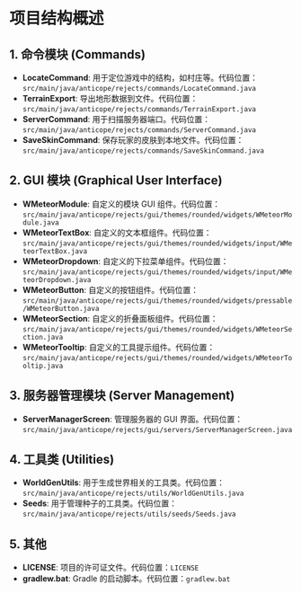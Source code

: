# 项目结构概述

## 1. 命令模块 (Commands)
- **LocateCommand**: 用于定位游戏中的结构，如村庄等。代码位置：`src/main/java/anticope/rejects/commands/LocateCommand.java`
- **TerrainExport**: 导出地形数据到文件。代码位置：`src/main/java/anticope/rejects/commands/TerrainExport.java`
- **ServerCommand**: 用于扫描服务器端口。代码位置：`src/main/java/anticope/rejects/commands/ServerCommand.java`
- **SaveSkinCommand**: 保存玩家的皮肤到本地文件。代码位置：`src/main/java/anticope/rejects/commands/SaveSkinCommand.java`

## 2. GUI 模块 (Graphical User Interface)
- **WMeteorModule**: 自定义的模块 GUI 组件。代码位置：`src/main/java/anticope/rejects/gui/themes/rounded/widgets/WMeteorModule.java`
- **WMeteorTextBox**: 自定义的文本框组件。代码位置：`src/main/java/anticope/rejects/gui/themes/rounded/widgets/input/WMeteorTextBox.java`
- **WMeteorDropdown**: 自定义的下拉菜单组件。代码位置：`src/main/java/anticope/rejects/gui/themes/rounded/widgets/input/WMeteorDropdown.java`
- **WMeteorButton**: 自定义的按钮组件。代码位置：`src/main/java/anticope/rejects/gui/themes/rounded/widgets/pressable/WMeteorButton.java`
- **WMeteorSection**: 自定义的折叠面板组件。代码位置：`src/main/java/anticope/rejects/gui/themes/rounded/widgets/WMeteorSection.java`
- **WMeteorTooltip**: 自定义的工具提示组件。代码位置：`src/main/java/anticope/rejects/gui/themes/rounded/widgets/WMeteorTooltip.java`

## 3. 服务器管理模块 (Server Management)
- **ServerManagerScreen**: 管理服务器的 GUI 界面。代码位置：`src/main/java/anticope/rejects/gui/servers/ServerManagerScreen.java`

## 4. 工具类 (Utilities)
- **WorldGenUtils**: 用于生成世界相关的工具类。代码位置：`src/main/java/anticope/rejects/utils/WorldGenUtils.java`
- **Seeds**: 用于管理种子的工具类。代码位置：`src/main/java/anticope/rejects/utils/seeds/Seeds.java`

## 5. 其他
- **LICENSE**: 项目的许可证文件。代码位置：`LICENSE`
- **gradlew.bat**: Gradle 的启动脚本。代码位置：`gradlew.bat`